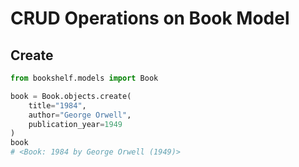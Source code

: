 # CRUD Operations on Book Model

## Create
```python
from bookshelf.models import Book

book = Book.objects.create(
    title="1984",
    author="George Orwell",
    publication_year=1949
)
book
# <Book: 1984 by George Orwell (1949)>
